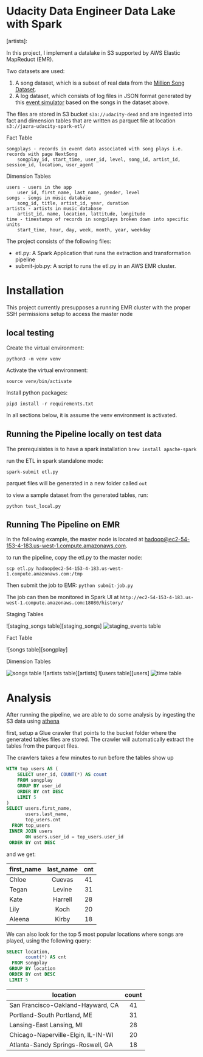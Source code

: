 # Udacity Data Engineer Data Lake with Spark

[staging_events]: 
[staging_songs]: 
[songs]: 
[users]: 
[time]: 
[songplay]: 
[artists]: 


In this project, I implement a datalake in S3 supported by AWS Elastic MapReduct (EMR).

Two datasets are used:
1. A song dataset, which is a subset of real data from the [Million Song Dataset](http://millionsongdataset.com/).
2. A log dataset, which consists of log files in JSON format generated by this [event simulator](https://github.com/Interana/eventsim) based on the songs in the dataset above.

The files are stored in S3 bucket `s3a://udacity-dend` and are ingested into fact and dimension tables that are written as parquet file at location `s3://jazra-udacity-spark-etl/`

Fact Table

    songplays - records in event data associated with song plays i.e. records with page NextSong
        songplay_id, start_time, user_id, level, song_id, artist_id, session_id, location, user_agent

Dimension Tables

    users - users in the app
        user_id, first_name, last_name, gender, level
    songs - songs in music database
        song_id, title, artist_id, year, duration
    artists - artists in music database
        artist_id, name, location, lattitude, longitude
    time - timestamps of records in songplays broken down into specific units
        start_time, hour, day, week, month, year, weekday

The project consists of the following files:
- etl.py: A Spark Application that runs the extraction and transformation pipeline
- submit-job.py: A script to runs the etl.py in an AWS EMR cluster.


# Installation

This project currently presupposes a running EMR cluster with the proper SSH permissions setup to access the master node

## local testing

Create the virtual environment: 

`python3 -m venv venv`

Activate the virtual environment: 

`source venv/bin/activate`

Install python packages: 

`pip3 install -r requirements.txt`

In all sections below, it is assume the venv environment is activated.


## Running the Pipeline locally on test data

The prerequisistes is to have a spark installation
`brew install apache-spark`

run the ETL in spark standalone mode:

`spark-submit etl.py`

parquet files will be generated in a new folder called `out`

to view a sample dataset from the generated tables, run:

`python test_local.py`


##  Running The Pipeline on EMR
In the following example, the master node is located at hadoop@ec2-54-153-4-183.us-west-1.compute.amazonaws.com.

to run the pipeline, copy the etl.py to the master node:

`scp etl.py hadoop@ec2-54-153-4-183.us-west-1.compute.amazonaws.com:/tmp`

Then submit the job to EMR:
`python submit-job.py`

The job can then be monitored in Spark UI at `http://ec2-54-153-4-183.us-west-1.compute.amazonaws.com:18080/history/`


Staging Tables

![staging_songs table][staging_songs]
![staging_events table][staging_events]

Fact Table

![songs table][songplay]

Dimension Tables

![songs table][songs]
![artists table][artists]
![users table][users]
![time table][time]

# Analysis


After running the pipeline, we are able to do some analysis by ingesting the S3 data using [athena](https://aws.amazon.com/athena/)

first, setup a Glue crawler that points to the bucket folder where the generated tables files are stored. The crawler will automatically extract the tables from the parquet files.

The crawlers takes a few minutes to run before the tables show up 
 
~~~ sql
WITH top_users AS (
    SELECT user_id, COUNT(*) AS count
    FROM songplay
    GROUP BY user_id
    ORDER BY cnt DESC
    LIMIT 5
)
SELECT users.first_name, 
       users.last_name, 
       top_users.cnt
  FROM top_users
 INNER JOIN users
       ON users.user_id = top_users.user_id
 ORDER BY cnt DESC
~~~~

and we get:

| first_name | last_name | cnt |
| ------------- |:-------------:|:-------------:|
| Chloe | Cuevas | 41 |
| Tegan | Levine | 31 |
| Kate | Harrell | 28 |
| Lily | Koch | 20 | 
| Aleena | Kirby | 18 |

We can also look for the top 5 most popular locations where songs are played, using the following query:

~~~ sql
SELECT location, 
       count(*) AS cnt 
  FROM songplay
 GROUP BY location 
 ORDER BY cnt DESC 
 LIMIT 5
~~~~

| location | count |
| ------------- |:-------------:|
| San Francisco-Oakland-Hayward, CA | 41
| Portland-South Portland, ME | 31
| Lansing-East Lansing, MI | 28
| Chicago-Naperville-Elgin, IL-IN-WI | 20
| Atlanta-Sandy Springs-Roswell, GA | 18


